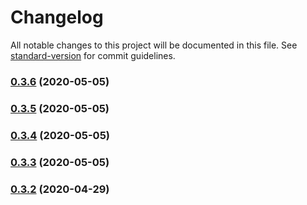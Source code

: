 # Changelog

All notable changes to this project will be documented in this file. See [standard-version](https://github.com/conventional-changelog/standard-version) for commit guidelines.

### [0.3.6](https://github.com/lemon-sour/razer/compare/v0.3.5...v0.3.6) (2020-05-05)

### [0.3.5](https://github.com/lemon-sour/razer/compare/v0.3.4...v0.3.5) (2020-05-05)

### [0.3.4](https://github.com/lemon-sour/razer/compare/v0.3.3...v0.3.4) (2020-05-05)

### [0.3.3](https://github.com/lemon-sour/razer/compare/v0.3.2...v0.3.3) (2020-05-05)

### [0.3.2](https://github.com/lemon-sour/razer/compare/v0.3.1...v0.3.2) (2020-04-29)
